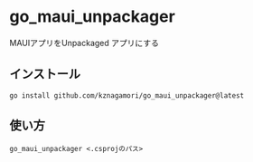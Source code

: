 # go_maui_unpackager
MAUIアプリをUnpackaged アプリにする

## インストール

```
go install github.com/kznagamori/go_maui_unpackager@latest
```

## 使い方

```
go_maui_unpackager <.csprojのパス>
```

